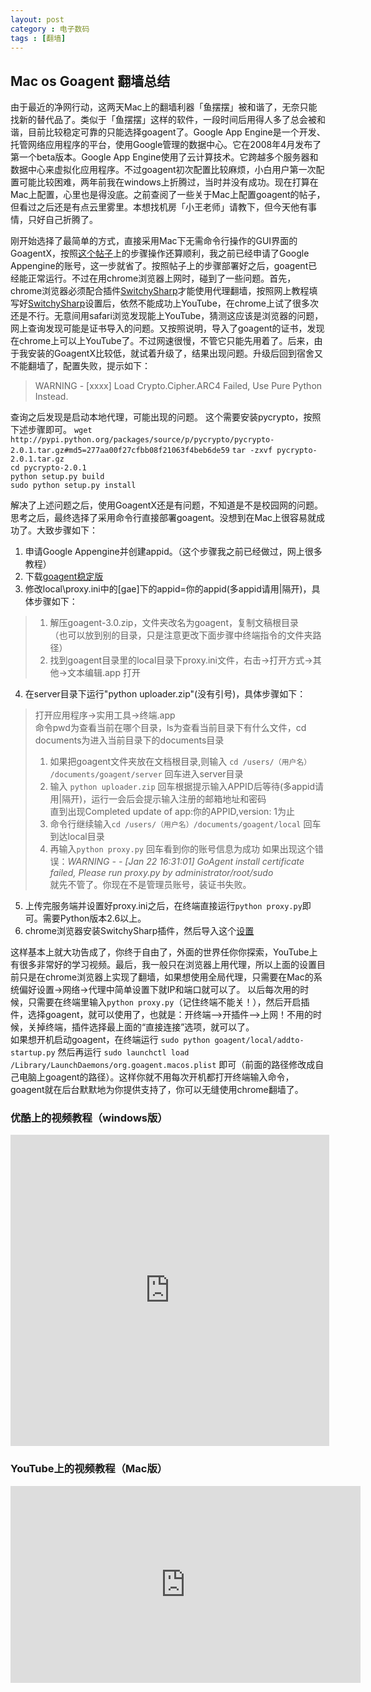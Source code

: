 ```yaml
---
layout: post
category : 电子数码
tags : [翻墙]
---
```


## Mac os Goagent 翻墙总结

由于最近的净网行动，这两天Mac上的翻墙利器「鱼摆摆」被和谐了，无奈只能找新的替代品了。类似于「鱼摆摆」这样的软件，一段时间后用得人多了总会被和谐，目前比较稳定可靠的只能选择goagent了。Google App Engine是一个开发、托管网络应用程序的平台，使用Google管理的数据中心。它在2008年4月发布了第一个beta版本。Google App Engine使用了云计算技术。它跨越多个服务器和数据中心来虚拟化应用程序。不过goagent初次配置比较麻烦，小白用户第一次配置可能比较困难，两年前我在windows上折腾过，当时并没有成功。现在打算在Mac上配置，心里也是得没底。之前查阅了一些关于Mac上配置goagent的帖子，但看过之后还是有点云里雾里。本想找机房「小王老师」请教下，但今天他有事情，只好自己折腾了。

刚开始选择了最简单的方式，直接采用Mac下无需命令行操作的GUI界面的GoagentX，按照[这个帖子](http://iaiai.iteye.com/blog/1608369)上的步骤操作还算顺利，我之前已经申请了Google Appengine的账号，这一步就省了。按照帖子上的步骤部署好之后，goagent已经能正常运行。不过在用chrome浏览器上网时，碰到了一些问题。首先，chrome浏览器必须配合插件[SwitchySharp](https://code.google.com/p/switchysharp/)才能使用代理翻墙，按照网上教程填写好[SwitchySharp](https://code.google.com/p/switchysharp/)设置后，依然不能成功上YouTube，在chrome上试了很多次还是不行。无意间用safari浏览发现能上YouTube，猜测这应该是浏览器的问题，网上查询发现可能是证书导入的问题。又按照说明，导入了goagent的证书，发现在chrome上可以上YouTube了。不过网速很慢，不管它只能先用着了。后来，由于我安装的GoagentX比较低，就试着升级了，结果出现问题。升级后回到宿舍又不能翻墙了，配置失败，提示如下：
> WARNING - [xxxx] Load Crypto.Cipher.ARC4 Failed, Use Pure Python Instead.

查询之后发现是启动本地代理，可能出现的问题。
这个需要安装pycrypto，按照下述步骤即可。
`wget http://pypi.python.org/packages/source/p/pycrypto/pycrypto-2.0.1.tar.gz#md5=277aa00f27cfbb08f21063f4beb6de59`
`tar -zxvf pycrypto-2.0.1.tar.gz`	
`cd pycrypto-2.0.1`		
`python setup.py build`		
`sudo python setup.py install`

解决了上述问题之后，使用GoagentX还是有问题，不知道是不是校园网的问题。思考之后，最终选择了采用命令行直接部署goagent。没想到在Mac上很容易就成功了。大致步骤如下：

1. 申请Google Appengine并创建appid。（这个步骤我之前已经做过，网上很多教程）	
2. 下载[goagent稳定版]( http://code.google.com/p/goagent/)  	
3.  修改local\proxy.ini中的[gae]下的appid=你的appid(多appid请用|隔开)，具体步骤如下：
> 1) 解压goagent-3.0.zip，文件夹改名为goagent，复制文稿根目录	
> （也可以放到别的目录，只是注意更改下面步骤中终端指令的文件夹路径）	
> 2) 找到goagent目录里的local目录下proxy.ini文件，右击->打开方式->其他->文本编辑.app 打开
	
4.  在server目录下运行"python uploader.zip"(没有引号)，具体步骤如下：
> 打开应用程序->实用工具->终端.app	
> 命令pwd为查看当前在哪个目录，ls为查看当前目录下有什么文件，cd documents为进入当前目录下的documents目录	
> 1) 如果把goagent文件夹放在文档根目录,则输入 `cd /users/（用户名） /documents/goagent/server` 回车进入server目录	
> 2) 输入 `python uploader.zip` 回车根据提示输入APPID后等待(多appid请用|隔开)，运行一会后会提示输入注册的邮箱地址和密码	
> 直到出现Completed update of app:你的APPID,version: 1为止	
> 3) 命令行继续输入`cd /users/（用户名）/documents/goagent/local` 回车到达local目录	
> 4) 再输入`python proxy.py` 回车看到你的账号信息为成功	
> 如果出现这个错误：*WARNING - - [Jan 22 16:31:01] GoAgent install certificate failed, Please run proxy.py by administrator/root/sudo*	
> 就先不管了。你现在不是管理员账号，装证书失败。

5. 上传完服务端并设置好proxy.ini之后，在终端直接运行`python proxy.py`即可。需要Python版本2.6以上。	
6. chrome浏览器安装SwitchySharp插件，然后导入这个[设置](http://goagent.googlecode.com/files/SwitchyOptions.bak)

这样基本上就大功告成了，你终于自由了，外面的世界任你你探索，YouTube上有很多非常好的学习视频。最后，我一般只在浏览器上用代理，所以上面的设置目前只是在chrome浏览器上实现了翻墙，如果想使用全局代理，只需要在Mac的系统偏好设置->网络->代理中简单设置下就IP和端口就可以了。	
以后每次用的时候，只需要在终端里输入`python proxy.py`（记住终端不能关！），然后开启插件，选择goagent，就可以使用了，也就是：开终端-->开插件-->上网！不用的时候，关掉终端，插件选择最上面的“直接连接”选项，就可以了。	
如果想开机启动goagent，在终端运行 `sudo python goagent/local/addto-startup.py` 然后再运行 `sudo launchctl load /Library/LaunchDaemons/org.goagent.macos.plist` 即可（前面的路径修改成自己电脑上goagent的路径）。这样你就不用每次开机都打开终端输入命令，goagent就在后台默默地为你提供支持了，你可以无缝使用chrome翻墙了。

### 优酷上的视频教程（windows版）
<iframe height=498 width=510 src="http://player.youku.com/embed/XNjcwNzU5Nzgw" frameborder=0 allowfullscreen></iframe>

### YouTube上的视频教程（Mac版）
<iframe width="560" height="315" src="https://www.youtube-nocookie.com/embed/4zAswIeDsJ4" frameborder="0" allowfullscreen></iframe>

